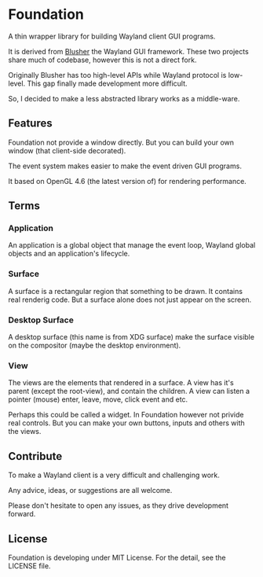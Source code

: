 # Foundation

A thin wrapper library for building Wayland client GUI programs.

It is derived from [Blusher](https://github.com/orbitrc/blusher2/tree/scroll-view) the
Wayland GUI framework. These two projects share much of codebase, however this is
not a direct fork.

Originally Blusher has too high-level APIs while Wayland protocol is low-level.
This gap finally made development more difficult.

So, I decided to make a less abstracted library works as a middle-ware.


## Features

Foundation not provide a window directly. But you can build your own window (that
client-side decorated).

The event system makes easier to make the event driven GUI programs.

It based on OpenGL 4.6 (the latest version of) for rendering performance.


## Terms

### Application

An application is a global object that manage the event loop, Wayland global objects
and an application's lifecycle.

### Surface

A surface is a rectangular region that something to be drawn. It contains real
renderig code. But a surface alone does not just appear on the screen.

### Desktop Surface

A desktop surface (this name is from XDG surface) make the surface visible on the
compositor (maybe the desktop environment).

### View

The views are the elements that rendered in a surface. A view has it's parent (except
the root-view), and contain the children. A view can listen a pointer (mouse) enter,
leave, move, click event and etc.

Perhaps this could be called a widget. In Foundation however not privide real controls.
But you can make your own buttons, inputs and others with the views.


## Contribute

To make a Wayland client is a very difficult and challenging work.

Any advice, ideas, or suggestions are all welcome.

Please don't hesitate to open any issues, as they drive development forward.


## License

Foundation is developing under MIT License. For the detail, see the LICENSE file.

